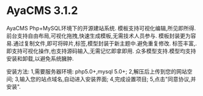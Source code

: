 # AyaCMS 3.1.2


AyaCMS Php+MySQL环境下的开源建站系统.
模板支持可视化编辑,所见即所得.
前台支持自由布局,可视化拖拽,快速生成模板,无需技术人员参与.
模板封装更为容易.通过复制文件,即可将碎片,标签,模型封装于新主题中.避免重复修改.
标签丰富,.即支持可视化操作,也支持源码输入,无需记忆即拿即用.
众多模型支持.模型均支持安装和卸载,以避免系统臃肿.

安装方法:
1,需要服务器环境: php5.0+,mysql 5.0+;
2,解压后上传到您的网站空间;
3,输入您的站点域名,自动进入安装界面;
4,完成设置项目;
5,点击"同意协议,并安装".
